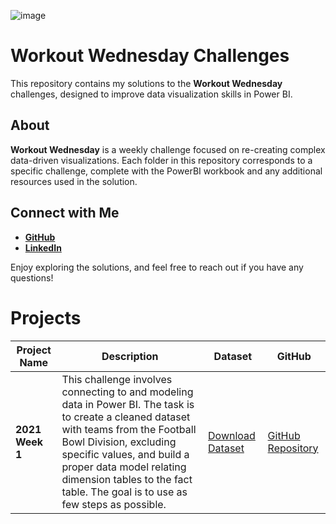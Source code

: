 ![image](https://github.com/user-attachments/assets/6d2e94f7-3474-428c-92f6-012ff9b2df26)

# Workout Wednesday Challenges

This repository contains my solutions to the **Workout Wednesday** challenges, designed to improve data visualization skills in Power BI.

## About

**Workout Wednesday** is a weekly challenge focused on re-creating complex data-driven visualizations. Each folder in this repository corresponds to a specific challenge, complete with the PowerBI workbook and any additional resources used in the solution.

## Connect with Me

- **[GitHub](https://github.com/huseyincenik)** 
- **[LinkedIn](https://www.linkedin.com/in/huseyincenik/)** 

Enjoy exploring the solutions, and feel free to reach out if you have any questions!

# Projects

| Project Name | Description | Dataset | GitHub |
| --- | --- | --- | --- |
| **2021 Week 1** | This challenge involves connecting to and modeling data in Power BI. The task is to create a cleaned dataset with teams from the Football Bowl Division, excluding specific values, and build a proper data model relating dimension tables to the fact table. The goal is to use as few steps as possible. | [Download Dataset](https://data.world/jbaucke/2021-w1-power-bi-wow-ncaa-financials) | [GitHub Repository](https://github.com/huseyincenik/power_bi/tree/main/workout-wednesday/2021_week_1) |

